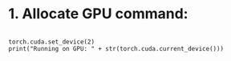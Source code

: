 # 1. Allocate GPU command:

```

torch.cuda.set_device(2) 
print("Running on GPU: " + str(torch.cuda.current_device()))

```
